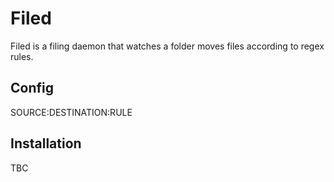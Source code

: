 # Filed
Filed is a filing daemon that watches a folder  moves files according to regex rules.

## Config
SOURCE:DESTINATION:RULE

## Installation
TBC


